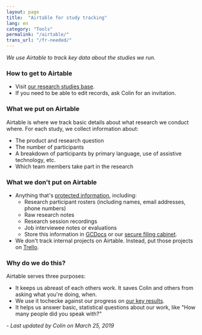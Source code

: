 ```yaml
---
layout: page
title:  "Airtable for study tracking"
lang: en
category: "Tools"
permalink: "/airtable/"
trans_url: "/fr-needed/"
---
```


*We use Airtable to track key data about the studies we run.*

### How to get to Airtable
- Visit [our research studies base](https://airtable.com/shrlghN7jPJCj7lbf).
- If you need to be able to edit records, ask Colin for an invitation.

### What we put on Airtable
Airtable is where we track basic details about what research we conduct where. For each study, we collect information about:
- The product and research question
- The number of participants
- A breakdown of participants by primary language, use of assistive technology, etc.
- Which team members take part in the research

### What we don't put on Airtable
- Anything that's [protected information]({{site.baseurl}}/privacy), including:
    - Research participant rosters (including names, email addresses, phone numbers)
    - Raw research notes
    - Research session recordings
    - Job interviewee notes or evaluations
    - Store this information in [GCDocs]({{site.baseurl}}/gc-docs) or our [secure filing cabinet]({{site.baseurl}}/protected-files). 
- We don't track internal projects on Airtable. Instead, put those projects on [Trello]({{site.baseurl}}/trello).

### Why do we do this?
Airtable serves three purposes:
- It keeps us abreast of each others work. It saves Colin and others from asking what you're doing, when.
- We use it tochecke against our progress on [our key results]({{site.baseurl}}/vision-objectives).
- It helps us answer basic, statistical questions about our work, like "How many people did you speak with?"

_- Last updated by Colin on March 25, 2019_